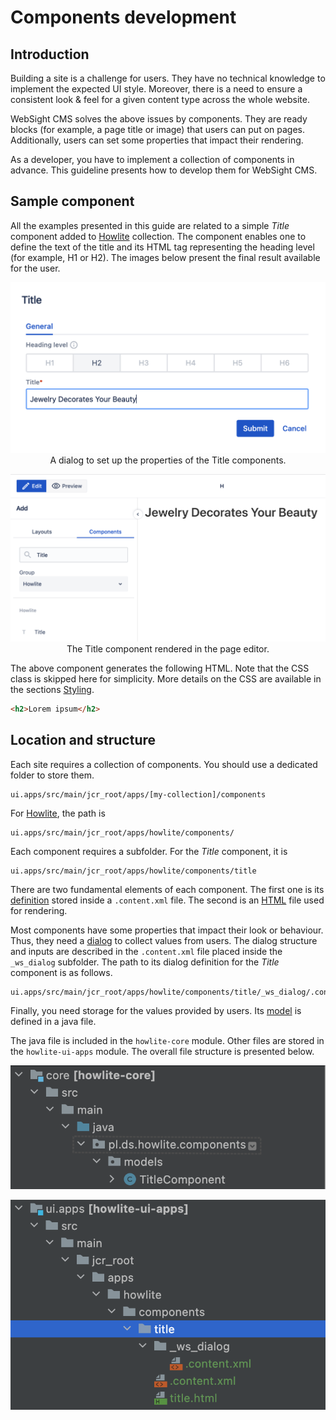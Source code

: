 # Components development

## Introduction

Building a site is a challenge for users. They have no technical knowledge to implement the expected UI style. Moreover, there is a need to ensure a consistent look & feel for a given content type across the whole website. 

WebSight CMS solves the above issues by components. They are ready blocks (for example, a page title or image) that users can put on pages. Additionally, users can set some properties that impact their rendering.
 
As a developer, you have to implement a collection of components in advance. This guideline presents how to develop them for WebSight CMS.  

## Sample component

All the examples presented in this guide are related to a simple _Title_ component added to [Howlite](../../authoring/howlite/) collection. The component enables one to define the text of the title and its HTML tag representing the heading level (for example, H1 or H2). The images below present the final result available for the user.

<p align="center">
    <img class="image--with-border" src="./title-component-dialog.png" alt="A dialog to set up the properties of the Title components"> <br>
    A dialog to set up the properties of the Title components.
</p>

<p align="center" >
    <img class="image--with-border" src="./title-component-rendition.png" alt="The component rendered in the page editor"> <br>
    The Title component rendered in the page editor.
</p>

The above component generates the following HTML. Note that the CSS class is skipped here for simplicity. More details on the CSS are available in the sections [Styling](./styling/index.md).


``` html
<h2>Lorem ipsum</h2>
```

## Location and structure

Each site requires a collection of components. You should use a dedicated folder to store them.

```
ui.apps/src/main/jcr_root/apps/[my-collection]/components
```

For [Howlite](../../../authoring/howlite/), the path is 
```
ui.apps/src/main/jcr_root/apps/howlite/components/
```

Each component requires a subfolder. For the _Title_ component, it is 

```
ui.apps/src/main/jcr_root/apps/howlite/components/title
```

There are two fundamental elements of each component. The first one is its [definition](./definition/index.md) stored inside a `.content.xml` file. The second is an [HTML](./html/index.md) file used for rendering.

Most components have some properties that impact their look or behaviour. Thus, they need a [dialog](./dialog/index.md) to collect values from users. The dialog structure and inputs are described in the `.content.xml` file placed inside the `_ws_dialog` subfolder. The path to its dialog definition for the _Title_ component is as follows.

```
ui.apps/src/main/jcr_root/apps/howlite/components/title/_ws_dialog/.content.xml
```

Finally, you need storage for the values provided by users. Its [model](./model/index.md) is defined in a java file.

The java file is included in the `howlite-core` module. Other files are stored in the `howlite-ui-apps` module. The overall file structure is presented below.

<p align="center" >
    <img class="image--with-border" src="./howlite-core-module.png" alt="howlite-core module - folders structure"> <br>
</p>

<p align="center" >
    <img class="image--with-border" src="./howlite-ui-apps-module.png" alt="howlite-ui-apps module - folders structure"> <br>
</p>
